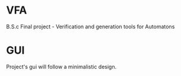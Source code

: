 # VFA
B.S.c Final project - Verification and generation tools for Automatons 

# GUI
Project's gui will follow a minimalistic design.

